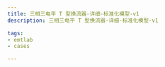 ```yaml
---
title: 三相三电平 T 型换流器-详细-标准化模型-v1
description: 三相三电平 T 型换流器-详细-标准化模型-v1

tags:
- emtlab
- cases

---
```


<!-- import DocCardList from '@theme/DocCardList';

<DocCardList /> -->